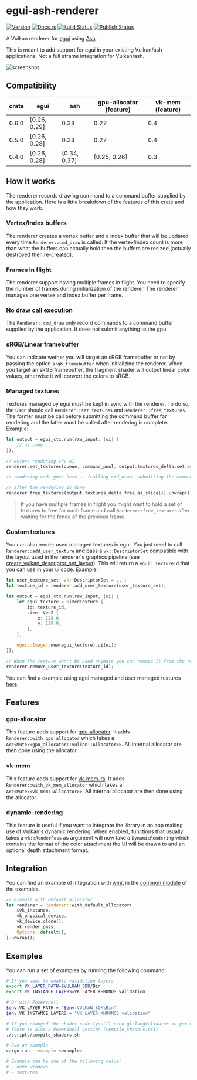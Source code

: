 # egui-ash-renderer

[![Version](https://img.shields.io/crates/v/egui-ash-renderer.svg)](https://crates.io/crates/egui-ash-renderer)
[![Docs.rs](https://docs.rs/egui-ash-renderer/badge.svg)](https://docs.rs/egui-ash-renderer)
[![Build Status](https://github.com/adrien-ben/egui-ash-renderer/workflows/Build/badge.svg)](https://github.com/adrien-ben/egui-ash-renderer/actions)
[![Publish Status](https://github.com/adrien-ben/egui-ash-renderer/workflows/Publish/badge.svg)](https://github.com/adrien-ben/egui-ash-renderer/actions)

A Vulkan renderer for [egui][egui] using [Ash][ash].

This is meant to add support for egui in your existing Vulkan/ash applications. Not a full eframe integration for Vulkan/ash.

![screenshot](capture.png)

## Compatibility

| crate  | egui         | ash          | gpu-allocator (feature) | vk-mem (feature) |
|--------|--------------|--------------|-------------------------|------------------|
| 0.6.0  | [0.26, 0.29] | 0.38         | 0.27                    | 0.4              |
| 0.5.0  | [0.26, 0.28] | 0.38         | 0.27                    | 0.4              |
| 0.4.0  | [0.26, 0.28] | [0.34, 0.37] | [0.25, 0.26]            | 0.3              |

## How it works

The renderer records drawing command to a command buffer supplied by the application. Here is a little breakdown of the features of this crate and how they work.

### Vertex/Index buffers

The renderer creates a vertex buffer and a index buffer that will be updated every time
`Renderer::cmd_draw` is called. If the vertex/index count is more than what the buffers can
actually hold then the buffers are resized (actually destroyed then re-created).

### Frames in flight

The renderer support having multiple frames in flight. You need to specify the number of frames
during initialization of the renderer. The renderer manages one vertex and index buffer per frame.

### No draw call execution

The `Renderer::cmd_draw` only record commands to a command buffer supplied by the application. It does not submit anything to the gpu.

### sRGB/Linear framebuffer

You can indicate wether you will target an sRGB framebuffer or not by passing the option `srgb_framebuffer` when initializing the renderer.
When you target an sRGB framebuffer, the fragment shader will output linear color values, otherwise it will convert the colors to sRGB.

### Managed textures

Textures managed by egui must be kept in sync with the renderer. To do so, the user should call `Renderer::set_textures` and 
`Renderer::free_textures`. The former must be call before submitting the command buffer for rendering and the latter must be
called after rendering is complete. Example:

```rust
let output = egui_ctx.run(raw_input, |ui| {
    // ui code ..
});

// before rendering the ui
renderer.set_textures(queue, command_pool, output.textures_delta.set.as_slice()).unwrap();

// rendering code goes here .. (calling cmd_draw, submitting the command buffer, waiting for rendering to be finished...)

// after the rendering is done 
renderer.free_textures(output.textures_delta.free.as_slice()).unwrap();
```

> If you have multiple frames in flight you might want to hold a set of textures to free for each frame and call 
`Renderer::free_textures` after waiting for the fence of the previous frame.

### Custom textures

You can also render used managed textures in egui. You just need to call `Renderer::add_user_texture` and pass a
`vk::DescriptorSet` compatible with the layout used in the renderer's graphics pipeline 
(see [create_vulkan_descriptor_set_layout](./src/renderer/vulkan.rs)). This will return a `egui::TextureId` that you
can use in your ui code. Example:

```rust
let user_texture_set: vk::DescriptorSet = ...;
let texture_id = renderer.add_user_texture(user_texture_set);

let output = egui_ctx.run(raw_input, |ui| {
    let egui_texture = SizedTexture {
        id: texture_id,
        size: Vec2 {
            x: 128.0,
            y: 128.0,
        },
    };

    egui::Image::new(egui_texture).ui(ui);
});

// When the texture won't be used anymore you can remove it from the renderer
renderer.remove_user_texture(texture_id);
```

You can find a example using egui managed and user managed textures [here](./examples/textures.rs).

## Features

### gpu-allocator

This feature adds support for [gpu-allocator][gpu-allocator]. It adds `Renderer::with_gpu_allocator` which takes
a `Arc<Mutex<gpu_allocator::vulkan::Allocator>>`. All internal allocator are then done using the allocator.

### vk-mem

This feature adds support for [vk-mem-rs][vk-mem-rs]. It adds `Renderer::with_vk_mem_allocator` which takes
a `Arc<Mutex<vk_mem::Allocator>>`. All internal allocator are then done using the allocator.

### dynamic-rendering

This feature is useful if you want to integrate the library in an app making use of Vulkan's dynamic rendering.
When enabled, functions that usually takes a `vk::RenderPass` as argument will now take a `DynamicRendering` which
contains the format of the color attachment the UI will be drawn to and an optional depth attachment format.

## Integration

You can find an example of integration with [winit][winit] in the [common module](examples/common/mod.rs) of the examples.

```rust
// Example with default allocator
let renderer = Renderer::with_default_allocator(
    &vk_instance,
    vk_physical_device,
    vk_device.clone(),
    vk_render_pass,
    Options::default(),
).unwrap();
```

## Examples

You can run a set of examples by running the following command:

```sh
# If you want to enable validation layers
export VK_LAYER_PATH=$VULKAN_SDK/Bin
export VK_INSTANCE_LAYERS=VK_LAYER_KHRONOS_validation

# Or with Powershell
$env:VK_LAYER_PATH = "$env:VULKAN_SDK\Bin"
$env:VK_INSTANCE_LAYERS = "VK_LAYER_KHRONOS_validation"

# If you changed the shader code (you'll need glslangValidator on you PATH)
# There is also a PowerShell version (compile_shaders.ps1)
./scripts/compile_shaders.sh

# Run an example
cargo run --example <example>

# Example can be one of the following value:
# - demo_windows
# - textures
```

[egui]: https://github.com/emilk/egui
[ash]: https://github.com/MaikKlein/ash
[gpu-allocator]: https://github.com/Traverse-Research/gpu-allocator
[vk-mem-rs]: https://github.com/gwihlidal/vk-mem-rs
[winit]: https://github.com/rust-windowing/winit
